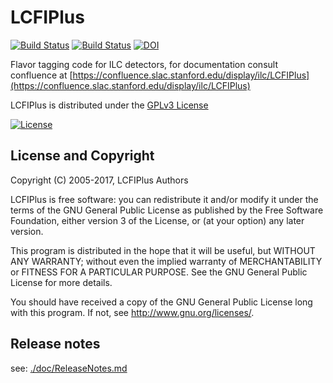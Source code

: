 # LCFIPlus
[![Build Status](https://travis-ci.org/lcfiplus/LCFIPlus.svg?branch=master)](https://travis-ci.org/lcfiplus/LCFIPlus)
[![Build Status](https://scan.coverity.com/projects/14336/badge.svg)](https://scan.coverity.com/projects/lcfiplus-lcfiplus)
[![DOI](https://zenodo.org/badge/DOI/10.5281/zenodo.3909786.svg)](https://doi.org/10.5281/zenodo.3909786)


Flavor tagging code for ILC detectors, for documentation consult confluence at [https://confluence.slac.stanford.edu/display/ilc/LCFIPlus](https://confluence.slac.stanford.edu/display/ilc/LCFIPlus)

LCFIPlus is distributed under the [GPLv3 License](http://www.gnu.org/licenses/gpl-3.0.en.html)

[![License](https://www.gnu.org/graphics/gplv3-127x51.png)](https://www.gnu.org/licenses/gpl-3.0.en.html)

## License and Copyright
Copyright (C) 2005-2017, LCFIPlus Authors

LCFIPlus is free software: you can redistribute it and/or modify it under the terms of the GNU General Public License as published by the Free Software Foundation, either version 3 of the License, or (at your option) any later version.

This program is distributed in the hope that it will be useful, but WITHOUT ANY WARRANTY; without even the implied warranty of MERCHANTABILITY or FITNESS FOR A PARTICULAR PURPOSE.  See the GNU General Public License for more details.

You should have received a copy of the GNU General Public License long with this program.  If not, see <http://www.gnu.org/licenses/>.


## Release notes

see: [./doc/ReleaseNotes.md](./doc/ReleaseNotes.md)

